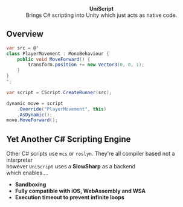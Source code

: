 <p align="center">
<b>UniScript</b><br>
Brings C# scripting into Unity which just acts as native code.
</p>

Overview
----
```cs
var src = @"
class PlayerMovement : MonoBehaviour {
    public void MoveForward() {
        transform.position += new Vector3(0, 0, 1);
    }
}
";

var script = CScript.CreateRunner(src);

dynamic move = script
    .Override("PlayerMovement", this)
    .AsDynamic();
move.MoveForward();
```

Yet Another C# Scripting Engine
---
Other C# scripts use `mcs` or `roslyn`. They're all compiler based not a interpreter<br>
however `UniScript` uses a __SlowSharp__ as a backend<br>
which enables....
* __Sandboxing__
* __Fully compatible with iOS, WebAssembly and WSA__
* __Execution timeout to prevent infinite loops__
